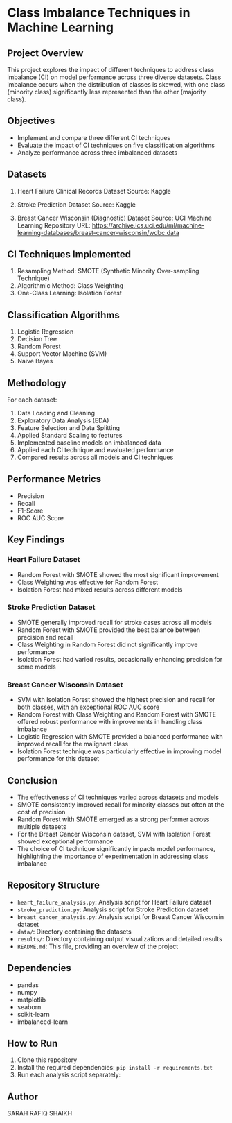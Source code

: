 # Class Imbalance Techniques in Machine Learning

## Project Overview

This project explores the impact of different techniques to address class imbalance (CI) on model performance across three diverse datasets. Class imbalance occurs when the distribution of classes is skewed, with one class (minority class) significantly less represented than the other (majority class).

## Objectives

- Implement and compare three different CI techniques
- Evaluate the impact of CI techniques on five classification algorithms
- Analyze performance across three imbalanced datasets

## Datasets

1. Heart Failure Clinical Records Dataset
   Source: Kaggle

2. Stroke Prediction Dataset
   Source: Kaggle

3. Breast Cancer Wisconsin (Diagnostic) Dataset
   Source: UCI Machine Learning Repository
   URL: https://archive.ics.uci.edu/ml/machine-learning-databases/breast-cancer-wisconsin/wdbc.data

## CI Techniques Implemented

1. Resampling Method: SMOTE (Synthetic Minority Over-sampling Technique)
2. Algorithmic Method: Class Weighting
3. One-Class Learning: Isolation Forest

## Classification Algorithms

1. Logistic Regression
2. Decision Tree
3. Random Forest
4. Support Vector Machine (SVM)
5. Naive Bayes

## Methodology

For each dataset:
1. Data Loading and Cleaning
2. Exploratory Data Analysis (EDA)
3. Feature Selection and Data Splitting
4. Applied Standard Scaling to features
5. Implemented baseline models on imbalanced data
6. Applied each CI technique and evaluated performance
7. Compared results across all models and CI techniques

## Performance Metrics

- Precision
- Recall
- F1-Score
- ROC AUC Score

## Key Findings

### Heart Failure Dataset
- Random Forest with SMOTE showed the most significant improvement
- Class Weighting was effective for Random Forest
- Isolation Forest had mixed results across different models

### Stroke Prediction Dataset
- SMOTE generally improved recall for stroke cases across all models
- Random Forest with SMOTE provided the best balance between precision and recall
- Class Weighting in Random Forest did not significantly improve performance
- Isolation Forest had varied results, occasionally enhancing precision for some models

### Breast Cancer Wisconsin Dataset
- SVM with Isolation Forest showed the highest precision and recall for both classes, with an exceptional ROC AUC score
- Random Forest with Class Weighting and Random Forest with SMOTE offered robust performance with improvements in handling class imbalance
- Logistic Regression with SMOTE provided a balanced performance with improved recall for the malignant class
- Isolation Forest technique was particularly effective in improving model performance for this dataset

## Conclusion

- The effectiveness of CI techniques varied across datasets and models
- SMOTE consistently improved recall for minority classes but often at the cost of precision
- Random Forest with SMOTE emerged as a strong performer across multiple datasets
- For the Breast Cancer Wisconsin dataset, SVM with Isolation Forest showed exceptional performance
- The choice of CI technique significantly impacts model performance, highlighting the importance of experimentation in addressing class imbalance

## Repository Structure

- `heart_failure_analysis.py`: Analysis script for Heart Failure dataset
- `stroke_prediction.py`: Analysis script for Stroke Prediction dataset
- `breast_cancer_analysis.py`: Analysis script for Breast Cancer Wisconsin dataset
- `data/`: Directory containing the datasets
- `results/`: Directory containing output visualizations and detailed results
- `README.md`: This file, providing an overview of the project

## Dependencies

- pandas
- numpy
- matplotlib
- seaborn
- scikit-learn
- imbalanced-learn

## How to Run

1. Clone this repository
2. Install the required dependencies: `pip install -r requirements.txt`
3. Run each analysis script separately:

## Author
SARAH RAFIQ SHAIKH
